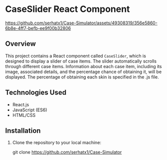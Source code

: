 # CaseSlider React Component


https://github.com/serhatx1/Case-Simulator/assets/49308319/356e5860-6b8e-4ff7-befb-ee9f00b32806


## Overview

This project contains a React component called `CaseSlider`, which is designed to display a slider of case items. The slider automatically scrolls through different case items.
Information about each case item, including its image, associated details, and the percentage chance of obtaining it, will be displayed. The percentage of obtaining each skin is specified in the .js file.


## Technologies Used

- React.js
- JavaScript (ES6)
- HTML/CSS

## Installation

1. Clone the repository to your local machine:

   git clone https://github.com/serhatx1/Case-Simulator
